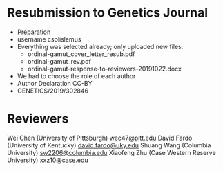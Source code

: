 # Resubmission to Genetics Journal
- [Preparation](https://www.genetics.org/content/prep-manuscript)
- username csolislemus
- Everything was selected already; only uploaded new files: 
  - ordinal-gamut_cover_letter_resub.pdf
  - ordinal-gamut_rev.pdf
  - ordinal-gamut-response-to-reviewers-20191022.docx
- We had to choose the role of each author
- Author Declaration CC-BY
- GENETICS/2019/302846

# Reviewers

Wei Chen (University of Pittsburgh) wec47@pitt.edu
David Fardo (University of Kentucky) david.fardo@uky.edu
Shuang Wang (Columbia University) sw2206@columbia.edu
Xiaofeng Zhu (Case Western Reserve University) xxz10@case.edu

